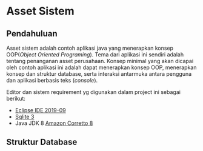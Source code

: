 # Asset Sistem

## Pendahuluan
Asset sistem adalah contoh aplikasi java yang menerapkan konsep OOP(_Object Oriented Programing_). Tema dari aplikasi ini sendiri adalah tentang penanganan asset perusahaan. Konsep minimal yang akan dicapai oleh contoh aplikasi ini adalah dapat menerapkan konsep OOP, menerapkan konsep dan struktur database, serta interaksi antarmuka antara pengguna dan aplikasi berbasis teks (_console_).

Editor dan sistem requirement yg digunakan dalam project ini sebagai berikut:
* [Eclipse IDE 2019-09](https://www.eclipse.org/downloads/)
* [Sqlite 3](https://www.sqlite.org/index.html)
* Java JDK 8 [Amazon Corretto 8](https://docs.aws.amazon.com/en_us/corretto/latest/corretto-8-ug/downloads-list.html)

## Struktur Database



